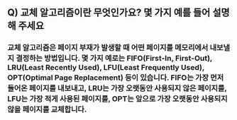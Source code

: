 ## Q) 교체 알고리즘이란 무엇인가요? 몇 가지 예를 들어 설명해 주세요

### 교체 알고리즘은 페이지 부재가 발생할 때 어떤 페이지를 메모리에서 내보낼지 결정하는 방법입니다. 몇 가지 예로는 FIFO(First-In, First-Out), LRU(Least Recently Used), LFU(Least Frequently Used), OPT(Optimal Page Replacement) 등이 있습니다. FIFO는 가장 먼저 들어온 페이지를 내보내고, LRU는 가장 오랫동안 사용되지 않은 페이지를, LFU는 가장 적게 사용된 페이지를, OPT는 앞으로 가장 오랫동안 사용되지 않을 페이지를 교체합니다.